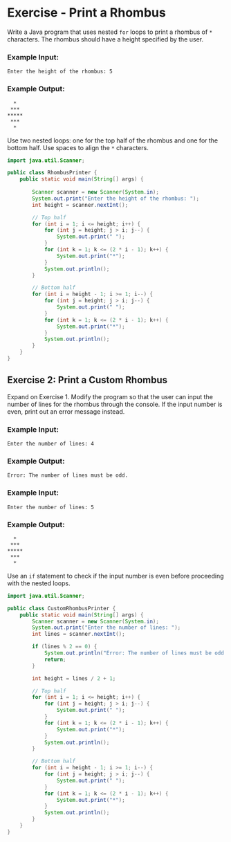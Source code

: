 # Exercise - Print a Rhombus

Write a Java program that uses nested `for` loops to print a rhombus of `*` characters. The rhombus should have a height specified by the user.

### Example Input:
```
Enter the height of the rhombus: 5
```

### Example Output:
```
  *
 ***
*****
 ***
  *
```

<hint title="Hint 1">

Use two nested loops: one for the top half of the rhombus and one for the bottom half. Use spaces to align the `*` characters.

</hint>

<hint title="Solution">

```java
import java.util.Scanner;

public class RhombusPrinter {
    public static void main(String[] args) {
        
        Scanner scanner = new Scanner(System.in);
        System.out.print("Enter the height of the rhombus: ");
        int height = scanner.nextInt();

        // Top half
        for (int i = 1; i <= height; i++) {
            for (int j = height; j > i; j--) {
                System.out.print(" ");
            }
            for (int k = 1; k <= (2 * i - 1); k++) {
                System.out.print("*");
            }
            System.out.println();
        }

        // Bottom half
        for (int i = height - 1; i >= 1; i--) {
            for (int j = height; j > i; j--) {
                System.out.print(" ");
            }
            for (int k = 1; k <= (2 * i - 1); k++) {
                System.out.print("*");
            }
            System.out.println();
        }
    }
}
```

</hint>

## Exercise 2: Print a Custom Rhombus
Expand on Exercise 1. Modify the program so that the user can input the number of lines for the rhombus through the console. If the input number is even, print out an error message instead.

### Example Input:
```
Enter the number of lines: 4
```

### Example Output:
```
Error: The number of lines must be odd.
```

### Example Input:
```
Enter the number of lines: 5
```

### Example Output:
```
  *
 ***
*****
 ***
  *
```

<hint title="Hint 1">

Use an `if` statement to check if the input number is even before proceeding with the nested loops.

</hint>

<hint title="Solution">

```java
import java.util.Scanner;

public class CustomRhombusPrinter {
    public static void main(String[] args) {
        Scanner scanner = new Scanner(System.in);
        System.out.print("Enter the number of lines: ");
        int lines = scanner.nextInt();

        if (lines % 2 == 0) {
            System.out.println("Error: The number of lines must be odd.");
            return;
        }

        int height = lines / 2 + 1;

        // Top half
        for (int i = 1; i <= height; i++) {
            for (int j = height; j > i; j--) {
                System.out.print(" ");
            }
            for (int k = 1; k <= (2 * i - 1); k++) {
                System.out.print("*");
            }
            System.out.println();
        }

        // Bottom half
        for (int i = height - 1; i >= 1; i--) {
            for (int j = height; j > i; j--) {
                System.out.print(" ");
            }
            for (int k = 1; k <= (2 * i - 1); k++) {
                System.out.print("*");
            }
            System.out.println();
        }
    }
}
```

</hint>